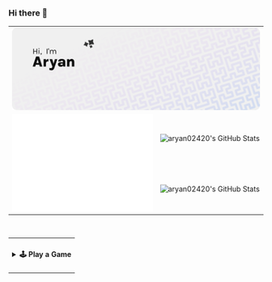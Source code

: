 ### Hi there 👋

<table border="0">
  <tr>
    <td colspan="2">
      <picture>
        <source
          media="(prefers-color-scheme: dark)"
          srcset="images/banner.png"
        />
        <img
          src="images/banner_light.png"
          alt="Hi, I'm Aryan"
        />
      </picture>
    </td>
  </tr>
  <tr>
    <td rowspan="2">
      <picture>
        <source
          media="(prefers-color-scheme: dark)"
          srcset="userfetch/info.svg"
          width="390"
        />
        <img
          src="userfetch/info_light.svg"
          alt="aryan02420's GitHub Stats"
          width="390"
        />
      </picture>
    </td>
    <td>
      <picture>
        <source
          media="(prefers-color-scheme: dark)"
          srcset="https://github-readme-stats.vercel.app/api?username=aryan02420&show_icons=true&hide_title=true&hide_border=true&border_radius=12&include_all_commits=true&count_private=true&bg_color=18181B&icon_color=4ade80&text_color=fcfcfc&title_color=4ade80"
          width="380"
        />
        <img
          src="https://github-readme-stats.vercel.app/api?username=aryan02420&show_icons=true&hide_title=true&hide_border=true&border_radius=12&include_all_commits=true&count_private=true&bg_color=f0f0f0&icon_color=3b82f6&text_color=232627&title_color=3b82f6"
          alt="aryan02420's GitHub Stats"
          width="380"
        />
      </picture>
    </td>
  </tr>
  <tr>
    <td>
      <picture>
        <source
          media="(prefers-color-scheme: dark)"
          srcset="https://github-readme-stats.vercel.app/api/top-langs/?username=aryan02420&layout=compact&hide_title=true&langs_count=6&hide_border=true&border_radius=12&card_width=380&bg_color=18181B&icon_color=4ade80&text_color=fcfcfc&title_color=4ade80"
          width="380"
        />
        <img
          src="https://github-readme-stats.vercel.app/api/top-langs/?username=aryan02420&layout=compact&hide_title=true&langs_count=6&hide_border=true&border_radius=12&card_width=380&bg_color=f0f0f0&icon_color=3b82f6&text_color=232627&title_color=3b82f6"
          alt="aryan02420's GitHub Stats"
          width="380"
        />
      </picture>
    </td>
  </tr>
</table>


<br/>

<table>
<tr>
<td>
<h4>
<details>
<summary>🕹️ Play a Game</summary>
<!--START_SECTION:wreadle--><!--VAR:wreadle state=4ggkej78g008060o04500ilnl8-->

<h2 align="center"><img height="32px" src="https://raw.githubusercontent.com/aryan02420/wordle/main/public/images/timer.svg" alt="timer" /> WORDLE</h2>

<p align="center"><a><img height="40px" src="https://raw.githubusercontent.com/aryan02420/wordle/main/public/images/q3.png" /></a>&nbsp;<a><img height="40px" src="https://raw.githubusercontent.com/aryan02420/wordle/main/public/images/u3.png" /></a>&nbsp;<a><img height="40px" src="https://raw.githubusercontent.com/aryan02420/wordle/main/public/images/a1.png" /></a>&nbsp;<a><img height="40px" src="https://raw.githubusercontent.com/aryan02420/wordle/main/public/images/c1.png" /></a>&nbsp;<a><img height="40px" src="https://raw.githubusercontent.com/aryan02420/wordle/main/public/images/k1.png" /></a>&nbsp;</p><p align="center"><a><img height="40px" src="https://raw.githubusercontent.com/aryan02420/wordle/main/public/images/w0.png" /></a>&nbsp;<a><img height="40px" src="https://raw.githubusercontent.com/aryan02420/wordle/main/public/images/cursor.png" /></a>&nbsp;<a><img height="40px" src="https://raw.githubusercontent.com/aryan02420/wordle/main/public/images/blank.png" /></a>&nbsp;<a><img height="40px" src="https://raw.githubusercontent.com/aryan02420/wordle/main/public/images/blank.png" /></a>&nbsp;<a><img height="40px" src="https://raw.githubusercontent.com/aryan02420/wordle/main/public/images/blank.png" /></a>&nbsp;</p><p align="center"><a><img height="40px" src="https://raw.githubusercontent.com/aryan02420/wordle/main/public/images/blank.png" /></a>&nbsp;<a><img height="40px" src="https://raw.githubusercontent.com/aryan02420/wordle/main/public/images/blank.png" /></a>&nbsp;<a><img height="40px" src="https://raw.githubusercontent.com/aryan02420/wordle/main/public/images/blank.png" /></a>&nbsp;<a><img height="40px" src="https://raw.githubusercontent.com/aryan02420/wordle/main/public/images/blank.png" /></a>&nbsp;<a><img height="40px" src="https://raw.githubusercontent.com/aryan02420/wordle/main/public/images/blank.png" /></a>&nbsp;</p><p align="center"><a><img height="40px" src="https://raw.githubusercontent.com/aryan02420/wordle/main/public/images/blank.png" /></a>&nbsp;<a><img height="40px" src="https://raw.githubusercontent.com/aryan02420/wordle/main/public/images/blank.png" /></a>&nbsp;<a><img height="40px" src="https://raw.githubusercontent.com/aryan02420/wordle/main/public/images/blank.png" /></a>&nbsp;<a><img height="40px" src="https://raw.githubusercontent.com/aryan02420/wordle/main/public/images/blank.png" /></a>&nbsp;<a><img height="40px" src="https://raw.githubusercontent.com/aryan02420/wordle/main/public/images/blank.png" /></a>&nbsp;</p><p align="center"><a><img height="40px" src="https://raw.githubusercontent.com/aryan02420/wordle/main/public/images/blank.png" /></a>&nbsp;<a><img height="40px" src="https://raw.githubusercontent.com/aryan02420/wordle/main/public/images/blank.png" /></a>&nbsp;<a><img height="40px" src="https://raw.githubusercontent.com/aryan02420/wordle/main/public/images/blank.png" /></a>&nbsp;<a><img height="40px" src="https://raw.githubusercontent.com/aryan02420/wordle/main/public/images/blank.png" /></a>&nbsp;<a><img height="40px" src="https://raw.githubusercontent.com/aryan02420/wordle/main/public/images/blank.png" /></a>&nbsp;</p><p align="center"><a><img height="40px" src="https://raw.githubusercontent.com/aryan02420/wordle/main/public/images/blank.png" /></a>&nbsp;<a><img height="40px" src="https://raw.githubusercontent.com/aryan02420/wordle/main/public/images/blank.png" /></a>&nbsp;<a><img height="40px" src="https://raw.githubusercontent.com/aryan02420/wordle/main/public/images/blank.png" /></a>&nbsp;<a><img height="40px" src="https://raw.githubusercontent.com/aryan02420/wordle/main/public/images/blank.png" /></a>&nbsp;<a><img height="40px" src="https://raw.githubusercontent.com/aryan02420/wordle/main/public/images/blank.png" /></a>&nbsp;</p>

<br/>

<p align="center"></p>

<p align="center"><a href="https://wreadle.02420.dev/aryan02420/aryan02420/wordle/q"><img height="40px" src="https://raw.githubusercontent.com/aryan02420/wordle/main/public/images/q3.png" /></a> &nbsp;<a href="https://wreadle.02420.dev/aryan02420/aryan02420/wordle/w"><img height="40px" src="https://raw.githubusercontent.com/aryan02420/wordle/main/public/images/w0.png" /></a> &nbsp;<a href="https://wreadle.02420.dev/aryan02420/aryan02420/wordle/e"><img height="40px" src="https://raw.githubusercontent.com/aryan02420/wordle/main/public/images/e0.png" /></a> &nbsp;<a href="https://wreadle.02420.dev/aryan02420/aryan02420/wordle/r"><img height="40px" src="https://raw.githubusercontent.com/aryan02420/wordle/main/public/images/r0.png" /></a> &nbsp;<a href="https://wreadle.02420.dev/aryan02420/aryan02420/wordle/t"><img height="40px" src="https://raw.githubusercontent.com/aryan02420/wordle/main/public/images/t0.png" /></a> &nbsp;<a href="https://wreadle.02420.dev/aryan02420/aryan02420/wordle/y"><img height="40px" src="https://raw.githubusercontent.com/aryan02420/wordle/main/public/images/y0.png" /></a> &nbsp;<a href="https://wreadle.02420.dev/aryan02420/aryan02420/wordle/u"><img height="40px" src="https://raw.githubusercontent.com/aryan02420/wordle/main/public/images/u3.png" /></a> &nbsp;<a href="https://wreadle.02420.dev/aryan02420/aryan02420/wordle/i"><img height="40px" src="https://raw.githubusercontent.com/aryan02420/wordle/main/public/images/i0.png" /></a> &nbsp;<a href="https://wreadle.02420.dev/aryan02420/aryan02420/wordle/o"><img height="40px" src="https://raw.githubusercontent.com/aryan02420/wordle/main/public/images/o0.png" /></a> &nbsp;<a href="https://wreadle.02420.dev/aryan02420/aryan02420/wordle/p"><img height="40px" src="https://raw.githubusercontent.com/aryan02420/wordle/main/public/images/p0.png" /></a> &nbsp;</p>

<p align="center"><a href="https://wreadle.02420.dev/aryan02420/aryan02420/wordle/a"><img height="40px" src="https://raw.githubusercontent.com/aryan02420/wordle/main/public/images/a1.png" /></a> &nbsp;<a href="https://wreadle.02420.dev/aryan02420/aryan02420/wordle/s"><img height="40px" src="https://raw.githubusercontent.com/aryan02420/wordle/main/public/images/s0.png" /></a> &nbsp;<a href="https://wreadle.02420.dev/aryan02420/aryan02420/wordle/d"><img height="40px" src="https://raw.githubusercontent.com/aryan02420/wordle/main/public/images/d0.png" /></a> &nbsp;<a href="https://wreadle.02420.dev/aryan02420/aryan02420/wordle/f"><img height="40px" src="https://raw.githubusercontent.com/aryan02420/wordle/main/public/images/f0.png" /></a> &nbsp;<a href="https://wreadle.02420.dev/aryan02420/aryan02420/wordle/g"><img height="40px" src="https://raw.githubusercontent.com/aryan02420/wordle/main/public/images/g0.png" /></a> &nbsp;<a href="https://wreadle.02420.dev/aryan02420/aryan02420/wordle/h"><img height="40px" src="https://raw.githubusercontent.com/aryan02420/wordle/main/public/images/h0.png" /></a> &nbsp;<a href="https://wreadle.02420.dev/aryan02420/aryan02420/wordle/j"><img height="40px" src="https://raw.githubusercontent.com/aryan02420/wordle/main/public/images/j0.png" /></a> &nbsp;<a href="https://wreadle.02420.dev/aryan02420/aryan02420/wordle/k"><img height="40px" src="https://raw.githubusercontent.com/aryan02420/wordle/main/public/images/k1.png" /></a> &nbsp;<a href="https://wreadle.02420.dev/aryan02420/aryan02420/wordle/l"><img height="40px" src="https://raw.githubusercontent.com/aryan02420/wordle/main/public/images/l0.png" /></a> &nbsp;</p>

<p align="center"><a href="https://wreadle.02420.dev/aryan02420/aryan02420/wordle/bksp"><img height="40px" src="https://raw.githubusercontent.com/aryan02420/wordle/main/public/images/bksp.png" /></a> &nbsp;<a href="https://wreadle.02420.dev/aryan02420/aryan02420/wordle/z"><img height="40px" src="https://raw.githubusercontent.com/aryan02420/wordle/main/public/images/z0.png" /></a> &nbsp;<a href="https://wreadle.02420.dev/aryan02420/aryan02420/wordle/x"><img height="40px" src="https://raw.githubusercontent.com/aryan02420/wordle/main/public/images/x0.png" /></a> &nbsp;<a href="https://wreadle.02420.dev/aryan02420/aryan02420/wordle/c"><img height="40px" src="https://raw.githubusercontent.com/aryan02420/wordle/main/public/images/c1.png" /></a> &nbsp;<a href="https://wreadle.02420.dev/aryan02420/aryan02420/wordle/v"><img height="40px" src="https://raw.githubusercontent.com/aryan02420/wordle/main/public/images/v0.png" /></a> &nbsp;<a href="https://wreadle.02420.dev/aryan02420/aryan02420/wordle/b"><img height="40px" src="https://raw.githubusercontent.com/aryan02420/wordle/main/public/images/b0.png" /></a> &nbsp;<a href="https://wreadle.02420.dev/aryan02420/aryan02420/wordle/n"><img height="40px" src="https://raw.githubusercontent.com/aryan02420/wordle/main/public/images/n0.png" /></a> &nbsp;<a href="https://wreadle.02420.dev/aryan02420/aryan02420/wordle/m"><img height="40px" src="https://raw.githubusercontent.com/aryan02420/wordle/main/public/images/m0.png" /></a> &nbsp;<a href="https://wreadle.02420.dev/aryan02420/aryan02420/wordle/enter"><img height="40px" src="https://raw.githubusercontent.com/aryan02420/wordle/main/public/images/enter.png" /></a> &nbsp;</p>

<p align="center"><details>
    <summary>How to play?</summary>
    <ul>
      <li><a href="https://en.wikipedia.org/wiki/Wordle">What is wordle?</a></li>
      <li>Press a key</li>
      <li>Watch the timer for one complete cycle.</li>
      <li>Refresh</li>
      <li>Repeat</li>
    </ul>
  </details></p>

<!--END_SECTION:wreadle-->
</details>
</h4>
</td>
</tr>
</table>

<!--
**aryan02420/aryan02420** is a ✨ _special_ ✨ repository because its `README.md` (this file) appears on your GitHub profile.

Here are some ideas to get you started:

- 🔭 I’m currently working on ...
- 🌱 I’m currently learning ...
- 👯 I’m looking to collaborate on ...
- 🤔 I’m looking for help with ...
- 💬 Ask me about ...
- 📫 How to reach me: ...
- 😄 Pronouns: ...
- ⚡ Fun fact: ...
-->
